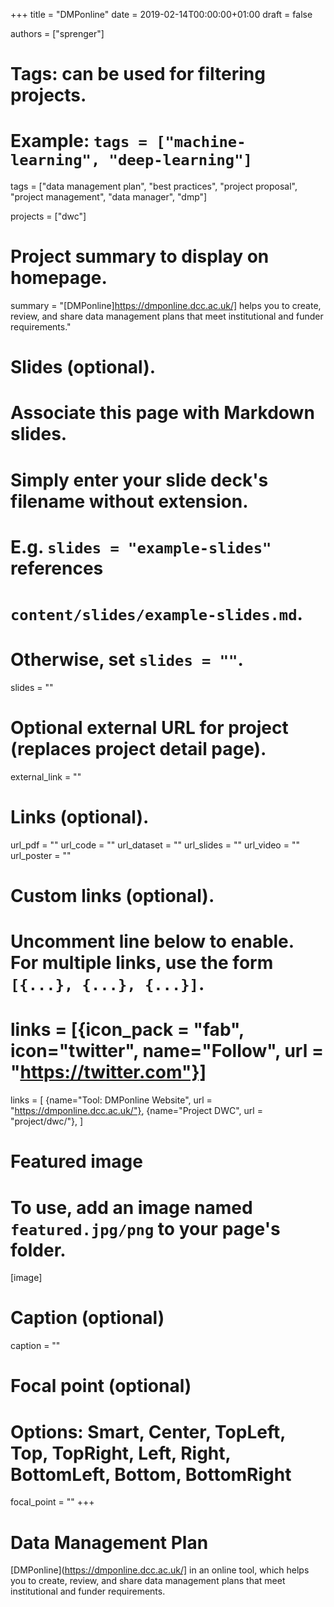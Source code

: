 +++
title = "DMPonline"
date = 2019-02-14T00:00:00+01:00
draft = false

authors = ["sprenger"]

# Tags: can be used for filtering projects.
# Example: `tags = ["machine-learning", "deep-learning"]`
tags = ["data management plan", "best practices", "project proposal", "project management", "data manager", "dmp"]

projects = ["dwc"]

# Project summary to display on homepage.
summary = "[DMPonline]https://dmponline.dcc.ac.uk/] helps you to create, review, and share data management plans that meet institutional and funder requirements."

# Slides (optional).
#   Associate this page with Markdown slides.
#   Simply enter your slide deck's filename without extension.
#   E.g. `slides = "example-slides"` references 
#   `content/slides/example-slides.md`.
#   Otherwise, set `slides = ""`.
slides = ""

# Optional external URL for project (replaces project detail page).
external_link = ""

# Links (optional).
url_pdf = ""
url_code = ""
url_dataset = ""
url_slides = ""
url_video = ""
url_poster = ""

# Custom links (optional).
#   Uncomment line below to enable. For multiple links, use the form `[{...}, {...}, {...}]`.
# links = [{icon_pack = "fab", icon="twitter", name="Follow", url = "https://twitter.com"}]
links = [
{name="Tool: DMPonline Website", url = "https://dmponline.dcc.ac.uk/"},
{name="Project DWC", url = "project/dwc/"},
]


# Featured image
# To use, add an image named `featured.jpg/png` to your page's folder. 
[image]
  # Caption (optional)
  caption = ""

  # Focal point (optional)
  # Options: Smart, Center, TopLeft, Top, TopRight, Left, Right, BottomLeft, Bottom, BottomRight
  focal_point = ""
+++

# Data Management Plan 

[DMPonline](https://dmponline.dcc.ac.uk/] in an online tool, which helps you to 
create, review, and share data management plans that meet institutional and 
funder requirements.

